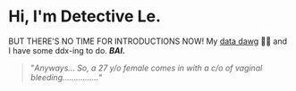 # Hi, I'm Detective Le.
BUT THERE'S NO TIME FOR INTRODUCTIONS NOW! My [data dawg](https://github.com/Y0G1TR0N) 🐶🤖 and I have some ddx-ing to do.
_**BAI.**_


> "_Anyways... So, a 27 y/o female comes in with a c/o of vaginal bleeding................_"

